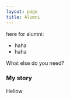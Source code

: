 ```yaml
---
layout: page
title: Alumni
---
```


here for alumni:

- haha
- haha

What else do you need?

### My story

Hellow
